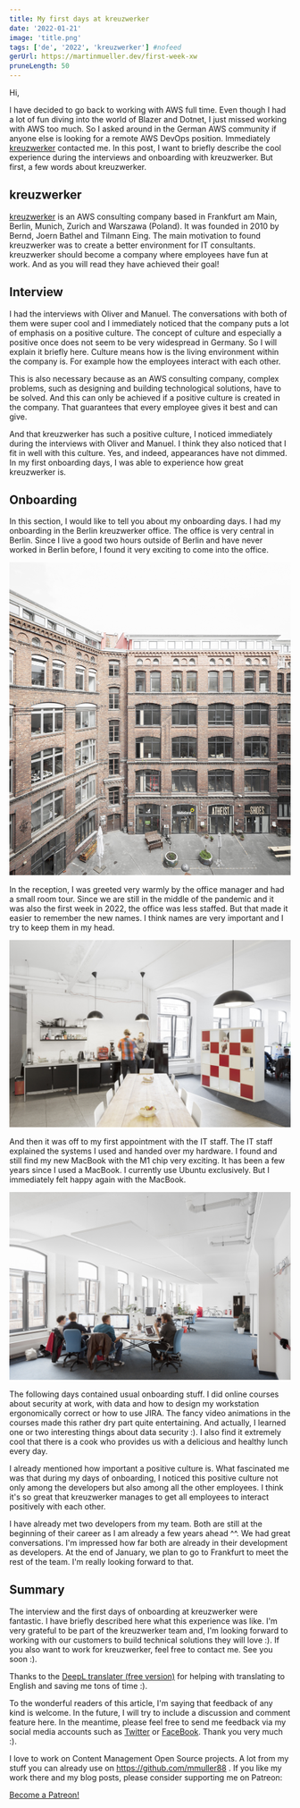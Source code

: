 ```yaml
---
title: My first days at kreuzwerker
date: '2022-01-21'
image: 'title.png'
tags: ['de', '2022', 'kreuzwerker'] #nofeed
gerUrl: https://martinmueller.dev/first-week-xw
pruneLength: 50
---
```


Hi,

I have decided to go back to working with AWS full time. Even though I had a lot of fun diving into the world of Blazer and Dotnet, I just missed working with AWS too much. So I asked around in the German AWS community if anyone else is looking for a remote AWS DevOps position. Immediately [kreuzwerker](https://kreuzwerker.de/) contacted me. In this post, I want to briefly describe the cool experience during the interviews and onboarding with kreuzwerker. But first, a few words about kreuzwerker.

## kreuzwerker

[kreuzwerker](https://kreuzwerker.de/) is an AWS consulting company based in Frankfurt am Main, Berlin, Munich, Zurich and Warszawa (Poland). It was founded in 2010 by Bernd, Joern Bathel and Tilmann Eing. The main motivation to found kreuzwerker was to create a better environment for IT consultants. kreuzwerker should become a company where employees have fun at work. And as you will read they have achieved their goal!

## Interview

I had the interviews with Oliver and Manuel. The conversations with both of them were super cool and I immediately noticed that the company puts a lot of emphasis on a positive culture. The concept of culture and especially a positive once does not seem to be very widespread in Germany. So I will explain it briefly here. Culture means how is the living environment within the company is. For example how the employees interact with each other.

This is also necessary because as an AWS consulting company, complex problems, such as designing and building technological solutions, have to be solved. And this can only be achieved if a positive culture is created in the company. That guarantees that every employee gives it best and can give.

And that kreuzwerker has such a positive culture, I noticed immediately during the interviews with Oliver and Manuel. I think they also noticed that I fit in well with this culture. Yes, and indeed, appearances have not dimmed. In my first onboarding days, I was able to experience how great kreuzwerker is.

## Onboarding

In this section, I would like to tell you about my onboarding days. I had my onboarding in the Berlin kreuzwerker office. The office is very central in Berlin. Since I live a good two hours outside of Berlin and have never worked in Berlin before, I found it very exciting to come into the office.

![berlin](https://raw.githubusercontent.com/mmuller88/mmblog/master/content/first-week-xw/berlin.jpg)

In the reception, I was greeted very warmly by the office manager and had a small room tour. Since we are still in the middle of the pandemic and it was also the first week in 2022, the office was less staffed. But that made it easier to remember the new names. I think names are very important and I try to keep them in my head.

![xw1](https://raw.githubusercontent.com/mmuller88/mmblog/master/content/first-week-xw/xw1.jpg)

And then it was off to my first appointment with the IT staff. The IT staff explained the systems I used and handed over my hardware. I found and still find my new MacBook with the M1 chip very exciting. It has been a few years since I used a MacBook. I currently use Ubuntu exclusively. But I immediately felt happy again with the MacBook.

![xw2](https://raw.githubusercontent.com/mmuller88/mmblog/master/content/first-week-xw/xw2.jpg)

The following days contained usual onboarding stuff. I did online courses about security at work, with data and how to design my workstation ergonomically correct or how to use JIRA. The fancy video animations in the courses made this rather dry part quite entertaining. And actually, I learned one or two interesting things about data security :). I also find it extremely cool that there is a cook who provides us with a delicious and healthy lunch every day.

I already mentioned how important a positive culture is. What fascinated me was that during my days of onboarding, I noticed this positive culture not only among the developers but also among all the other employees. I think it's so great that kreuzwerker manages to get all employees to interact positively with each other.

I have already met two developers from my team. Both are still at the beginning of their career as I am already a few years ahead ^^. We had great conversations. I'm impressed how far both are already in their development as developers. At the end of January, we plan to go to Frankfurt to meet the rest of the team. I'm really looking forward to that.

## Summary

The interview and the first days of onboarding at kreuzwerker were fantastic. I have briefly described here what this experience was like. I'm very grateful to be part of the kreuzwerker team and, I'm looking forward to working with our customers to build technical solutions they will love :). If you also want to work for kreuzwerker, feel free to contact me. See you soon :).

Thanks to the [DeepL translater (free version)](https://DeepL.com/Translator) for helping with translating to English and saving me tons of time :).

To the wonderful readers of this article, I'm saying that feedback of any kind is welcome. In the future, I will try to include a discussion and comment feature here. In the meantime, please feel free to send me feedback via my social media accounts such as [Twitter](https://twitter.com/MartinMueller_) or [FaceBook](https://facebook.com/martin.muller.10485). Thank you very much :).

I love to work on Content Management Open Source projects. A lot from my stuff you can already use on https://github.com/mmuller88 . If you like my work there and my blog posts, please consider supporting me on Patreon:

<a href="https://patreon.com/bePatron?u=29010217" data-patreon-widget-type="become-patron-button">Become a Patreon!</a><script async src="https://c6.patreon.com/becomePatronButton.bundle.js"></script>
